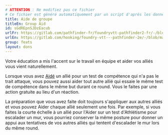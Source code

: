 ```yaml
---
# ATTENTION : Ne modifiez pas ce fichier
# Ce fichier est généré automatiquement par un script d'après les données du module Foundry VTT officiel et de sa traduction
title: Aide de groupe
titleEn: Group Aid
id: sGdREpnSJDzEacub
urlFr: https://gitlab.com/pathfinder-fr/foundryvtt-pathfinder2-fr/-/blob/master/data/feats/sGdREpnSJDzEacub.htm
urlEn: https://gitlab.com/hooking/foundry-vtt---pathfinder-2e/-/blob/master/packs/data/feats.db/group-aid.json
group: feats
layout: dons
---
```

Votre éducation a mis l'accent sur le travail en équipe et aider vos alliés vous vient naturellement.

Lorsque vous avez [Aidé](../actions/aider.md) un allié pour un test de compétence qui n'a pas le trait attaque, vous pouvez aussi aider tout autre allié qui essaie le même test de compétence dans le même but durant ce round. Vous le faites par une action gratuite au lieu d'un réaction.

La préparation que vous avez faite doit toujours s'appliquer aux autres alliés et vous pouvez Aider chaque allié seulement une fois. Par exemple, si vous faites la courte échelle à un allié pour l'Aider sur un test d'Athlétisme pour escalader un mur, vous pourriez conserver la même posture pour donner un appui aux tentatives de vos autres alliés qui tentent d'escalader le mur lors du même round.


